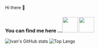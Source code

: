 Hi there 👋
                             
### You can find me here ...<a href="https://www.facebook.com/ivan.re.923" target="_blank" rel="noreferrer"><img src="https://raw.githubusercontent.com/danielcranney/readme-generator/main/public/icons/socials/facebook.svg" width="50" height="50" /></a> <a href="https://www.linkedin.com/in/ivan-resemkin-1791361a4" target="_blank" rel="noreferrer"><img src="https://raw.githubusercontent.com/danielcranney/readme-generator/main/public/icons/socials/linkedin.svg" width="50" height="50" /></a>

  ![Ivan's GitHub stats](https://github-readme-stats.vercel.app/api?username=i1rr&show_icons=true&theme=merko&hide_border=true&include_all_commits=true&line_height=20&hide_rank=true) ![Top Langs](https://github-readme-stats.vercel.app/api/top-langs/?username=i1rr&layout=compact&theme=merko&hide_border=true)
